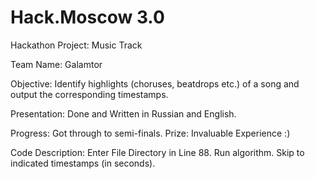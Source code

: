 # Hack.Moscow 3.0

Hackathon Project: Music Track

Team Name: Galamtor

Objective: Identify highlights (choruses, beatdrops etc.) of a song and output the corresponding timestamps.

Presentation: Done and Written in Russian and English.

Progress: Got through to semi-finals. Prize: Invaluable Experience :)

Code Description: Enter File Directory in Line 88. Run algorithm. Skip to indicated timestamps (in seconds).
